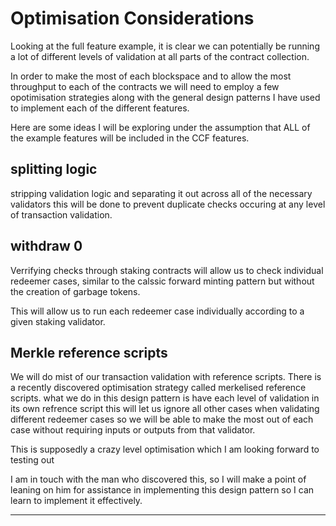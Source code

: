 # Optimisation Considerations

Looking at the full feature example, it is clear we can potentially be running a lot 
of different levels of validation at all parts of the contract collection.

In order to make the most of each blockspace and to allow the most throughput to each 
of the contracts we will need to employ a few opotimisation strategies along with the
general design patterns I have used to implement each of the different features.

Here are some ideas I will be exploring under the assumption that ALL of the example 
features will be included in the CCF features.

## splitting logic

stripping validation logic and separating it out across all of the necessary validators
this will be done to prevent duplicate checks occuring at any level of transaction
validation.

## withdraw 0

Verrifying checks through staking contracts will allow us to check individual redeemer 
cases, similar to  the calssic forward minting pattern but without the creation of 
garbage tokens.

This will allow us to run each redeemer case individually according to a given staking 
validator.

## Merkle reference scripts

We will do mist of our transaction validation with reference scripts. There is a recently
discovered optimisation strategy called merkelised reference scripts. what we do in this
design pattern is have each level of validation in its own refrence script this will let
us ignore all other cases when validating different redeemer cases so we will be able to
make the most out of each case without requiring inputs or outputs from that validator.

This is supposedly a crazy level optimisation which I am looking forward to testing out

I am in touch with the man who discovered this, so I will make a point of leaning on him 
for assistance in implementing this design pattern so I can learn to implement it 
effectively.

---

